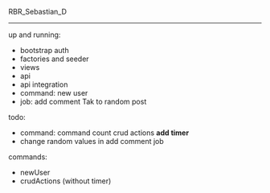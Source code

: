RBR_Sebastian_D

<hr />

up and running:
- bootstrap auth
- factories and seeder
- views
- api
- api integration
- command: new user
- job: add comment Tak to random post

todo:
- command: command count crud actions <strong>add timer</strong>
- change random values in add comment job

commands:
- newUser
- crudActions (without timer)